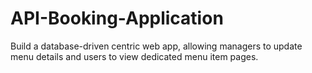 # API-Booking-Application
Build a database-driven centric web app, allowing managers to update menu details and users to view dedicated menu item pages.
